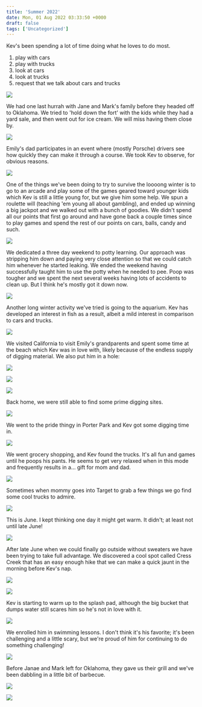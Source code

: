 ```yaml
---
title: 'Summer 2022'
date: Mon, 01 Aug 2022 03:33:50 +0000
draft: false
tags: ['Uncategorized']
---
```


Kev's been spending a lot of time doing what he loves to do most.

1.  play with cars
2.  play with trucks
3.  look at cars
4.  look at trucks
5.  request that we talk about cars and trucks

![](https://dallincoons.files.wordpress.com/2022/07/img_3877.jpg?w=768)

We had one last hurrah with Jane and Mark's family before they headed off to Oklahoma. We tried to 'hold down the fort' with the kids while they had a yard sale, and then went out for ice cream. We will miss having them close by.

![](https://dallincoons.files.wordpress.com/2022/07/img_0709.jpg?w=768)

Emily's dad participates in an event where (mostly Porsche) drivers see how quickly they can make it through a course. We took Kev to observe, for obvious reasons.

![](https://dallincoons.files.wordpress.com/2022/07/img_3890.jpg?w=768)

One of the things we've been doing to try to survive the loooong winter is to go to an arcade and play some of the games geared toward younger kids which Kev is still a little young for, but we give him some help. We spun a roulette will (teaching 'em young all about gambling), and ended up winning a big jackpot and we walked out with a bunch of goodies. We didn't spend all our points that first go around and have gone back a couple times since to play games and spend the rest of our points on cars, balls, candy and such.

![](https://dallincoons.files.wordpress.com/2022/07/img_0762.jpg?w=768)

We dedicated a three day weekend to potty learning. Our approach was stripping him down and paying very close attention so that we could catch him whenever he started leaking. We ended the weekend having successfully taught him to use the potty when he needed to pee. Poop was tougher and we spent the next several weeks having lots of accidents to clean up. But I think he's mostly got it down now.

![](https://dallincoons.files.wordpress.com/2022/07/img_0773.jpg?w=768)

Another long winter activity we've tried is going to the aquarium. Kev has developed an interest in fish as a result, albeit a mild interest in comparison to cars and trucks.

![](https://dallincoons.files.wordpress.com/2022/07/img_0786.jpg?w=768)

We visited California to visit Emily's grandparents and spent some time at the beach which Kev was in love with, likely because of the endless supply of digging material. We also put him in a hole:

![](https://dallincoons.files.wordpress.com/2022/07/img_0814.jpg?w=768)

![](https://dallincoons.files.wordpress.com/2022/07/img_4075.jpg?w=768)

![](https://dallincoons.files.wordpress.com/2022/07/img_4080.jpg?w=768)

Back home, we were still able to find some prime digging sites.

![](https://dallincoons.files.wordpress.com/2022/07/img_4148.jpg?w=768)

We went to the pride thingy in Porter Park and Kev got some digging time in.

![](https://dallincoons.files.wordpress.com/2022/07/img_0896.jpg?w=768)

We went grocery shopping, and Kev found the trucks. It's all fun and games until he poops his pants. He seems to get very relaxed when in this mode and frequently results in a... gift for mom and dad.

![](https://dallincoons.files.wordpress.com/2022/07/img_4171.jpg?w=768)

Sometimes when mommy goes into Target to grab a few things we go find some cool trucks to admire.

![](https://dallincoons.files.wordpress.com/2022/07/img_0900.jpg?w=768)

This is June. I kept thinking one day it might get warm. It didn't; at least not until late June!

![](https://dallincoons.files.wordpress.com/2022/07/img_4212-1.jpg?w=768)

After late June when we could finally go outside without sweaters we have been trying to take full advantage. We discovered a cool spot called Cress Creek that has an easy enough hike that we can make a quick jaunt in the morning before Kev's nap.

![](https://dallincoons.files.wordpress.com/2022/07/img_0940.jpg?w=768)

![](https://dallincoons.files.wordpress.com/2022/07/cresscreek.jpeg?w=240)

Kev is starting to warm up to the splash pad, although the big bucket that dumps water still scares him so he's not in love with it.

![](https://dallincoons.files.wordpress.com/2022/07/splashpad.jpeg?w=240)

We enrolled him in swimming lessons. I don't think it's his favorite; it's been challenging and a little scary, but we're proud of him for continuing to do something challenging!

![](https://dallincoons.files.wordpress.com/2022/07/img_0952.jpg?w=768)

Before Janae and Mark left for Oklahoma, they gave us their grill and we've been dabbling in a little bit of barbecue.

![](https://dallincoons.files.wordpress.com/2022/07/bbq.png?w=768)

![](https://dallincoons.files.wordpress.com/2022/07/img_4177.jpg?w=1024)